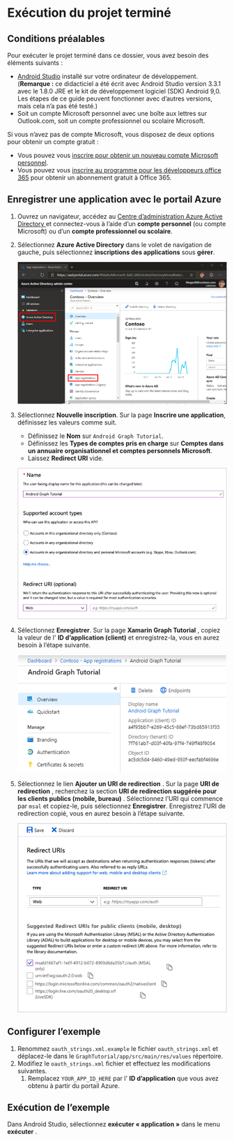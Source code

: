 # <a name="how-to-run-the-completed-project"></a>Exécution du projet terminé

## <a name="prerequisites"></a>Conditions préalables

Pour exécuter le projet terminé dans ce dossier, vous avez besoin des éléments suivants :

- [Android Studio](https://developer.android.com/studio/) installé sur votre ordinateur de développement. (**Remarque :** ce didacticiel a été écrit avec Android Studio version 3.3.1 avec le 1.8.0 JRE et le kit de développement logiciel (SDK) Android 9,0. Les étapes de ce guide peuvent fonctionner avec d’autres versions, mais cela n’a pas été testé.)
- Soit un compte Microsoft personnel avec une boîte aux lettres sur Outlook.com, soit un compte professionnel ou scolaire Microsoft.

Si vous n’avez pas de compte Microsoft, vous disposez de deux options pour obtenir un compte gratuit :

- Vous pouvez vous [inscrire pour obtenir un nouveau compte Microsoft personnel](https://signup.live.com/signup?wa=wsignin1.0&rpsnv=12&ct=1454618383&rver=6.4.6456.0&wp=MBI_SSL_SHARED&wreply=https://mail.live.com/default.aspx&id=64855&cbcxt=mai&bk=1454618383&uiflavor=web&uaid=b213a65b4fdc484382b6622b3ecaa547&mkt=E-US&lc=1033&lic=1).
- Vous pouvez vous [inscrire au programme pour les développeurs office 365](https://developer.microsoft.com/office/dev-program) pour obtenir un abonnement gratuit à Office 365.

## <a name="register-an-application-with-the-azure-portal"></a>Enregistrer une application avec le portail Azure

1. Ouvrez un navigateur, accédez au [Centre d’administration Azure Active Directory ](https://aad.portal.azure.com) et connectez-vous à l’aide d’un **compte personnel** (ou compte Microsoft) ou d’un **compte professionnel ou scolaire**.

1. Sélectionnez **Azure Active Directory** dans le volet de navigation de gauche, puis sélectionnez **inscriptions des applications** sous **gérer**.

    ![Capture d’écran des inscriptions d’application ](../../tutorial/images/aad-portal-app-registrations.png)

1. Sélectionnez **Nouvelle inscription**. Sur la page **Inscrire une application**, définissez les valeurs comme suit.

    - Définissez le **Nom** sur `Android Graph Tutorial`.
    - Définissez les **Types de comptes pris en charge** sur **Comptes dans un annuaire organisationnel et comptes personnels Microsoft**.
    - Laissez **Redirect URI** vide.

    ![Capture d’écran de la page inscrire une application](../../tutorial/images/aad-register-an-app.png)

1. Sélectionnez **Enregistrer**. Sur la page **Xamarin Graph Tutorial** , copiez la valeur de l' **ID d’application (client)** et enregistrez-la, vous en aurez besoin à l’étape suivante.

    ![Capture d’écran de l’ID d’application de la nouvelle inscription de l’application](../../tutorial/images/aad-application-id.png)

1. Sélectionnez le lien **Ajouter un URI de redirection** . Sur la page **URI de redirection** , recherchez la section **URI de redirection suggérée pour les clients publics (mobile, bureau)** . Sélectionnez l’URI qui commence par `msal` et copiez-le, puis sélectionnez **Enregistrer**. Enregistrez l’URI de redirection copié, vous en aurez besoin à l’étape suivante.

    ![Capture d’écran de la page des URI de redirection](../../tutorial/images/aad-redirect-uris.png)

## <a name="configure-the-sample"></a>Configurer l’exemple

1. Renommez `oauth_strings.xml.example` le fichier `oauth_strings.xml` et déplacez-le dans le `GraphTutorial/app/src/main/res/values` répertoire.
1. Modifiez le `oauth_strings.xml` fichier et effectuez les modifications suivantes.
    1. Remplacez `YOUR_APP_ID_HERE` par l' **ID d’application** que vous avez obtenu à partir du portail Azure.

## <a name="run-the-sample"></a>Exécution de l’exemple

Dans Android Studio, sélectionnez **exécuter « application »** dans le menu **exécuter** .
